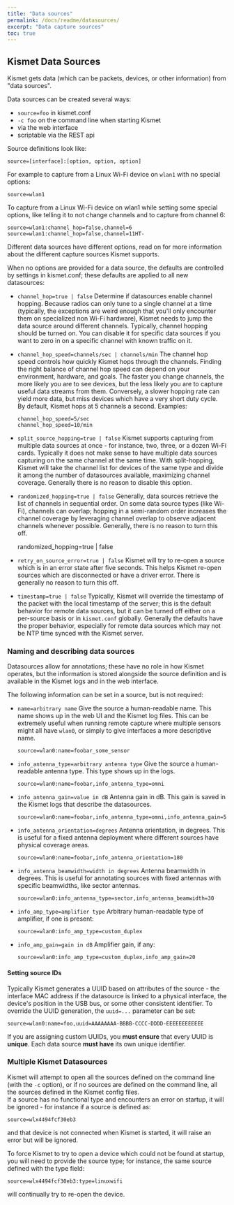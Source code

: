 ```yaml
---
title: "Data sources"
permalink: /docs/readme/datasources/
excerpt: "Data capture sources"
toc: true
---
```


## Kismet Data Sources

Kismet gets data (which can be packets, devices, or other information) from "data sources".

Data sources can be created several ways:
* `source=foo` in kismet.conf
* `-c foo` on the command line when starting Kismet
* via the web interface
* scriptable via the REST api

Source definitions look like:
```
source=[interface]:[option, option, option]
```

For example to capture from a Linux Wi-Fi device on `wlan1` with no special options:
   ```
   source=wlan1
   ```

To capture from a Linux Wi-Fi device on wlan1 while setting some special options, like telling it to not change channels and to capture from channel 6:
   ```
   source=wlan1:channel_hop=false,channel=6
   source=wlan1:channel_hop=false,channel=11HT-
   ```

Different data sources have different options, read on for more information about the different capture sources Kismet supports.

When no options are provided for a data source, the defaults are controlled by settings in kismet.conf; these defaults are applied to all new datasources:

* `channel_hop=true | false`
   Determine if datasources enable channel hopping.  Because radios can only tune to a single channel at a time (typically, the exceptions are weird enough that you'll only encounter them on specialized non Wi-Fi hardware), Kismet needs to jump the data source around different channels.
   Typically, channel hopping should be turned on.  You can disable it for specific data sources if you want to zero in on a specific channel with known traffic on it.

* `channel_hop_speed=channels/sec | channels/min`
   The channel hop speed controls how quickly Kismet hops through the channels.
   Finding the right balance of channel hop speed can depend on your environment, hardware, and goals.
   The faster you change channels, the more likely you are to see devices, but the less likely you are to capture useful data streams from them.  Conversely, a slower hopping rate can yield more data, but miss devices which have a very short duty cycle.
   By default, Kismet hops at 5 channels a second.
   Examples:
   ```
   channel_hop_speed=5/sec
   channel_hop_speed=10/min
   ```

* `split_source_hopping=true | false`
   Kismet supports capturing from multiple data sources at once - for instance, two, three, or a dozen Wi-Fi cards.  Typically it does not make sense to have multiple data sources capturing on the same channel at the same time.
   With split-hopping, Kismet will take the channel list for devices of the same type and divide it among the number of datasources available, maximizing channel coverage.
   Generally there is no reason to disable this option.

* `randomized_hopping=true | false`
   Generally, data sources retrieve the list of channels in sequential order.  On some data source types (like Wi-Fi), channels can overlap; hopping in a semi-random order increases the channel coverage by leveraging channel overlap to observe adjacent channels whenever possible.
   Generally, there is no reason to turn this off.

    randomized_hopping=true | false


* `retry_on_source_error=true | false`
   Kismet will try to re-open a source which is in an error state after five seconds.  This helps Kismet re-open sources which are disconnected or have a driver error.
   There is generally no reason to turn this off.

* `timestamp=true | false`
   Typically, Kismet will override the timestamp of the packet with the local timestamp of the server; this is the default behavior for remote data sources, but it can be turned off either on a per-source basis or in `kismet.conf` globally.
   Generally the defaults have the proper behavior, especially for remote data sources which may not be NTP time synced with the Kismet server.

### Naming and describing data sources

Datasources allow for annotations; these have no role in how Kismet operates, but the information is stored alongside the source definition and is available in the Kismet logs and in the web interface.

The following information can be set in a source, but is not required:

* `name=arbitrary name`
   Give the source a human-readable name.  This name shows up in the web UI and the Kismet log files.  This can be extremely useful when running remote capture where multiple sensors might all have `wlan0`, or simply to give interfaces a more descriptive name.
   ```
   source=wlan0:name=foobar_some_sensor
   ```

* `info_antenna_type=arbitrary antenna type`
   Give the source a human-readable antenna type.  This type shows up in the logs.
   ```
   source=wlan0:name=foobar,info_antenna_type=omni
   ```

* `info_antenna_gain=value in dB`
   Antenna gain in dB.  This gain is saved in the Kismet logs that describe the datasources.
   ```
   source=wlan0:name=foobar,info_antenna_type=omni,info_antenna_gain=5.5
   ```
   
* `info_antenna_orientation=degrees`
   Antenna orientation, in degrees.  This is useful for a fixed antenna deployment where different sources have physical coverage areas.
   ```
   source=wlan0:name=foobar,info_antenna_orientation=180
   ```
   
* `info_antenna_beamwidth=width in degrees`
   Antenna beamwidth in degrees.  This is useful for annotating sources with fixed antennas with specific beamwidths, like sector antennas.
   ```
   source=wlan0:info_antenna_type=sector,info_antenna_beamwidth=30
   ```
   
* `info_amp_type=amplifier type`
   Arbitrary human-readable type of amplifier, if one is present:
   ```
   source=wlan0:info_amp_type=custom_duplex
   ```

* `info_amp_gain=gain in dB`
   Amplifier gain, if any:
   ```
   source=wlan0:info_amp_type=custom_duplex,info_amp_gain=20
   ```

#### Setting source IDs
Typically Kismet generates a UUID based on attributes of the source - the interface MAC address if the datasource is linked to a physical interface, the device's position in the USB bus, or some other consistent identifier.
To override the UUID generation, the `uuid=...` parameter can be set:
```
source=wlan0:name=foo,uuid=AAAAAAAA-BBBB-CCCC-DDDD-EEEEEEEEEEEE
```
If you are assigning custom UUIDs, you **must ensure** that every UUID is **unique**.  Each data source **must have** its own unique identifier.

### Multiple Kismet Datasources

Kismet will attempt to open all the sources defined on the command line (with the `-c` option), or if no sources are defined on the command line, all the sources defined in the Kismet config files.
​    
If a source has no functional type and encounters an error on startup, it will be ignored - for instance if a source is defined as:
   ```
   source=wlx4494fcf30eb3
   ```
and that device is not connected when Kismet is started, it will raise an error but will be ignored.

To force Kismet to try to open a device which could not be found at startup, you will need to provide the source type; for instance, the same source defined with the type field:
   ```
   source=wlx4494fcf30eb3:type=linuxwifi
   ```
will continually try to re-open the device.
